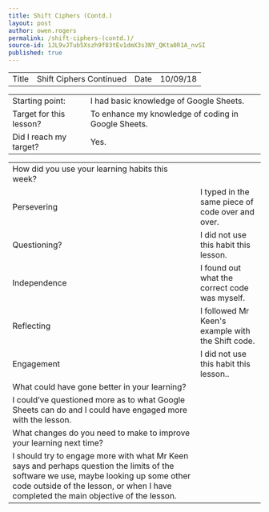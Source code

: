 ```yaml
---
title: Shift Ciphers (Contd.)
layout: post
author: owen.rogers
permalink: /shift-ciphers-(contd.)/
source-id: 1JL9vJTub5Xszh9f83tEv1dmX3s3NY_QKta0R1A_nvSI
published: true
---
```

<table>
  <tr>
    <td>Title</td>
    <td>Shift Ciphers Continued</td>
    <td>Date</td>
    <td>10/09/18</td>
  </tr>
</table>


<table>
  <tr>
    <td>Starting point:</td>
    <td>I had basic knowledge of Google Sheets.</td>
  </tr>
  <tr>
    <td>Target for this lesson?</td>
    <td>To enhance my knowledge of coding in Google Sheets.</td>
  </tr>
  <tr>
    <td>Did I reach my target? </td>
    <td>Yes.</td>
  </tr>
</table>


<table>
  <tr>
    <td>How did you use your learning habits this week?</td>
    <td></td>
  </tr>
  <tr>
    <td>Persevering</td>
    <td>I typed in the same piece of code over and over.</td>
  </tr>
  <tr>
    <td>Questioning?</td>
    <td>I did not use this habit this lesson.</td>
  </tr>
  <tr>
    <td>Independence</td>
    <td>I found out what the correct code was myself.</td>
  </tr>
  <tr>
    <td>Reflecting</td>
    <td>I followed Mr Keen's example with the Shift code.</td>
  </tr>
  <tr>
    <td>Engagement</td>
    <td>I did not use this habit this lesson..</td>
  </tr>
  <tr>
    <td>What could have gone better in your learning?</td>
    <td></td>
  </tr>
  <tr>
    <td>I could’ve questioned more as to what Google Sheets can do and I could have engaged more with the lesson.</td>
    <td></td>
  </tr>
  <tr>
    <td>What changes do you need to make to improve your learning next time?</td>
    <td></td>
  </tr>
  <tr>
    <td>I should try to engage more with what Mr Keen says and perhaps question the limits of the software we use, maybe looking up some other code outside of the lesson, or when I have completed the main objective of the lesson.</td>
    <td></td>
  </tr>
</table>


